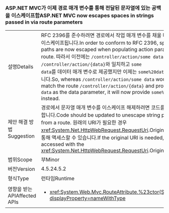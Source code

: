 ### <a name="aspnet-mvc-now-escapes-spaces-in-strings-passed-in-via-route-parameters"></a><span data-ttu-id="bdb60-101">ASP.NET MVC가 이제 경로 매개 변수를 통해 전달된 문자열에 있는 공백을 이스케이프함</span><span class="sxs-lookup"><span data-stu-id="bdb60-101">ASP.NET MVC now escapes spaces in strings passed in via route parameters</span></span>

|   |   |
|---|---|
|<span data-ttu-id="bdb60-102">설명</span><span class="sxs-lookup"><span data-stu-id="bdb60-102">Details</span></span>|<span data-ttu-id="bdb60-103">RFC 2396를 준수하려면 경로에서 작업 매개 변수를 채울 때 경로의 공백은 이스케이프됩니다.</span><span class="sxs-lookup"><span data-stu-id="bdb60-103">In order to conform to RFC 2396, spaces in route paths are now escaped when populating action parameters from a route.</span></span> <span data-ttu-id="bdb60-104">따라서 이전에는 <code>/controller/action/some data</code>이 경로 <code>/controller/action/{data}</code>와 일치하고 <code>some data</code>를 데이터 매개 변수로 제공했지만 이제는 <code>some%20data</code>를 대신 제공합니다.</span><span class="sxs-lookup"><span data-stu-id="bdb60-104">So, whereas  <code>/controller/action/some data</code> would previously match the route <code>/controller/action/{data}</code> and provide <code>some data</code> as the data parameter, it will now provide <code>some%20data</code> instead.</span></span>|
|<span data-ttu-id="bdb60-105">제안 해결 방법</span><span class="sxs-lookup"><span data-stu-id="bdb60-105">Suggestion</span></span>|<span data-ttu-id="bdb60-106">경로에서 문자열 매개 변수를 이스케이프 해제하려면 코드를 업데이트해야 합니다.</span><span class="sxs-lookup"><span data-stu-id="bdb60-106">Code should be updated to unescape string parameters from a route.</span></span> <span data-ttu-id="bdb60-107">원래의 URI가 필요한 경우 <xref:System.Net.HttpWebRequest.RequestUri>.OriginalString API를 통해 액세스할 수 있습니다.</span><span class="sxs-lookup"><span data-stu-id="bdb60-107">If the original URI is needed, it can be accessed with the <xref:System.Net.HttpWebRequest.RequestUri>.OriginalString API.</span></span>|
|<span data-ttu-id="bdb60-108">범위</span><span class="sxs-lookup"><span data-stu-id="bdb60-108">Scope</span></span>|<span data-ttu-id="bdb60-109">부</span><span class="sxs-lookup"><span data-stu-id="bdb60-109">Minor</span></span>|
|<span data-ttu-id="bdb60-110">버전</span><span class="sxs-lookup"><span data-stu-id="bdb60-110">Version</span></span>|<span data-ttu-id="bdb60-111">4.5.2</span><span class="sxs-lookup"><span data-stu-id="bdb60-111">4.5.2</span></span>|
|<span data-ttu-id="bdb60-112">형식</span><span class="sxs-lookup"><span data-stu-id="bdb60-112">Type</span></span>|<span data-ttu-id="bdb60-113">런타임</span><span class="sxs-lookup"><span data-stu-id="bdb60-113">Runtime</span></span>|
|<span data-ttu-id="bdb60-114">영향을 받는 API</span><span class="sxs-lookup"><span data-stu-id="bdb60-114">Affected APIs</span></span>|<ul><li><xref:System.Web.Mvc.RouteAttribute.%23ctor(System.String)?displayProperty=nameWithType></li></ul>|

